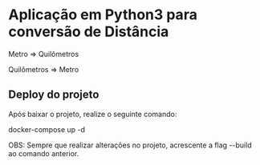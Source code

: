 # Aplicação em Python3 para conversão de Distância
Metro => Quilômetros

Quilômetros => Metro

## Deploy do projeto

Após baixar o projeto, realize o seguinte comando:

docker-compose up -d

OBS: Sempre que realizar alterações no projeto, acrescente a flag --build ao comando anterior.
